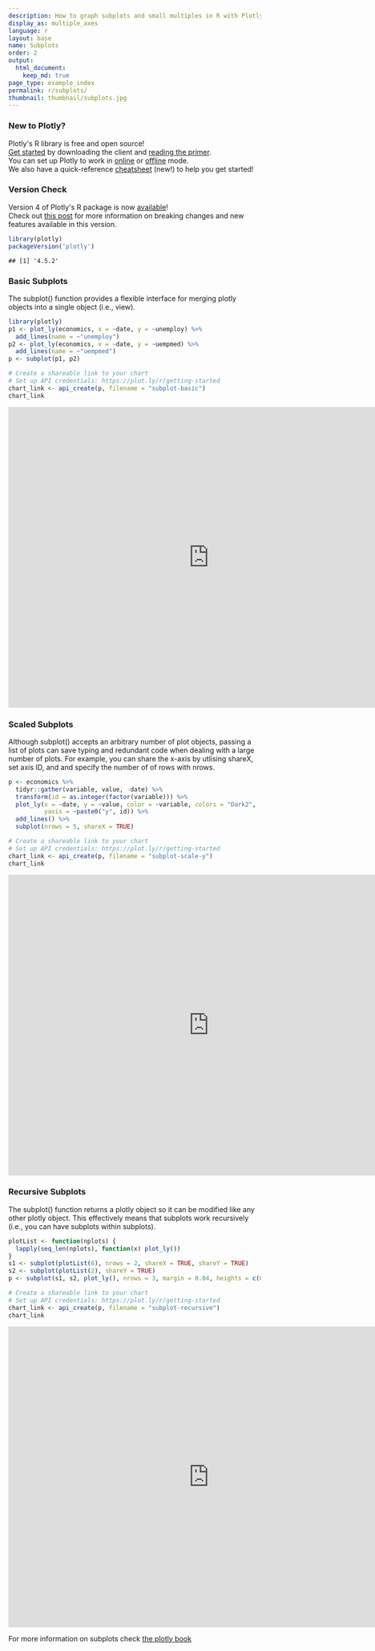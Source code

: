```yaml
---
description: How to graph subplots and small multiples in R with Plotly.
display_as: multiple_axes
language: r
layout: base
name: Subplots
order: 2
output:
  html_document:
    keep_md: true
page_type: example_index
permalink: r/subplots/
thumbnail: thumbnail/subplots.jpg
---
```


### New to Plotly?

Plotly's R library is free and open source!<br>
[Get started](https://plot.ly/r/getting-started/) by downloading the client and [reading the primer](https://plot.ly/r/getting-started/).<br>
You can set up Plotly to work in [online](https://plot.ly/r/getting-started/#hosting-graphs-in-your-online-plotly-account) or [offline](https://plot.ly/r/offline/) mode.<br>
We also have a quick-reference [cheatsheet](https://images.plot.ly/plotly-documentation/images/r_cheat_sheet.pdf) (new!) to help you get started!

### Version Check

Version 4 of Plotly's R package is now [available](https://plot.ly/r/getting-started/#installation)!<br>
Check out [this post](http://moderndata.plot.ly/upgrading-to-plotly-4-0-and-above/) for more information on breaking changes and new features available in this version.

```r
library(plotly)
packageVersion('plotly')
```

```
## [1] '4.5.2'
```
### Basic Subplots

The subplot() function provides a flexible interface for merging plotly objects into a single object (i.e., view).


```r
library(plotly)
p1 <- plot_ly(economics, x = ~date, y = ~unemploy) %>%
  add_lines(name = ~"unemploy")
p2 <- plot_ly(economics, x = ~date, y = ~uempmed) %>%
  add_lines(name = ~"uempmed")
p <- subplot(p1, p2)

# Create a shareable link to your chart
# Set up API credentials: https://plot.ly/r/getting-started
chart_link <- api_create(p, filename = "subplot-basic")
chart_link
```

<iframe src="https://plot.ly/~RPlotBot/2771.embed" width="800" height="600" id="igraph" scrolling="no" seamless="seamless" frameBorder="0"> </iframe>

### Scaled Subplots

Although subplot() accepts an arbitrary number of plot objects, passing a list of plots can save typing and redundant code when dealing with a large number of plots. For example, you can share the x-axis by utlising shareX, set axis ID, and and specify the number of of rows with nrows.


```r
p <- economics %>%
  tidyr::gather(variable, value, -date) %>%
  transform(id = as.integer(factor(variable))) %>%
  plot_ly(x = ~date, y = ~value, color = ~variable, colors = "Dark2",
          yaxis = ~paste0("y", id)) %>%
  add_lines() %>%
  subplot(nrows = 5, shareX = TRUE)

# Create a shareable link to your chart
# Set up API credentials: https://plot.ly/r/getting-started
chart_link <- api_create(p, filename = "subplot-scale-y")
chart_link
```

<iframe src="https://plot.ly/~RPlotBot/3970.embed" width="800" height="600" id="igraph" scrolling="no" seamless="seamless" frameBorder="0"> </iframe>

### Recursive Subplots

The subplot() function returns a plotly object so it can be modified like any other plotly object. This effectively means that subplots work recursively (i.e., you can have subplots within subplots).


```r
plotList <- function(nplots) {
  lapply(seq_len(nplots), function(x) plot_ly())
}
s1 <- subplot(plotList(6), nrows = 2, shareX = TRUE, shareY = TRUE)
s2 <- subplot(plotList(2), shareY = TRUE)
p <- subplot(s1, s2, plot_ly(), nrows = 3, margin = 0.04, heights = c(0.6, 0.3, 0.1))

# Create a shareable link to your chart
# Set up API credentials: https://plot.ly/r/getting-started
chart_link <- api_create(p, filename = "subplot-recursive")
chart_link
```

<iframe src="https://plot.ly/~RPlotBot/3972.embed" width="800" height="600" id="igraph" scrolling="no" seamless="seamless" frameBorder="0"> </iframe>

For more information on subplots check [the plotly book](https://cpsievert.github.io/plotly_book/merging-plotly-objects.html)